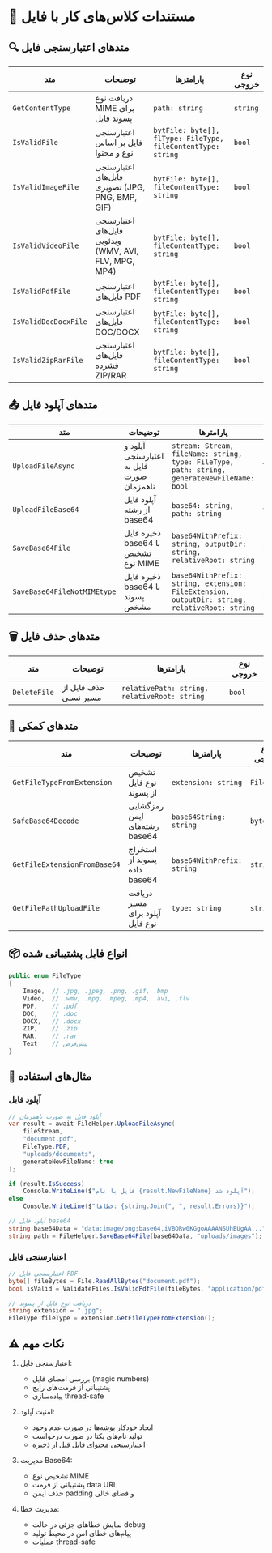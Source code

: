 # 📁 مستندات کلاس‌های کار با فایل

## 🔍 **متدهای اعتبارسنجی فایل**
| متد | توضیحات | پارامترها | نوع خروجی |
|-----|----------|-----------|------------|
| `GetContentType` | دریافت نوع MIME برای پسوند فایل | `path: string` | `string` |
| `IsValidFile` | اعتبارسنجی فایل بر اساس نوع و محتوا | `bytFile: byte[], flType: FileType, fileContentType: string` | `bool` |
| `IsValidImageFile` | اعتبارسنجی فایل‌های تصویری (JPG, PNG, BMP, GIF) | `bytFile: byte[], fileContentType: string` | `bool` |
| `IsValidVideoFile` | اعتبارسنجی فایل‌های ویدئویی (WMV, AVI, FLV, MPG, MP4) | `bytFile: byte[], fileContentType: string` | `bool` |
| `IsValidPdfFile` | اعتبارسنجی فایل‌های PDF | `bytFile: byte[], fileContentType: string` | `bool` |
| `IsValidDocDocxFile` | اعتبارسنجی فایل‌های DOC/DOCX | `bytFile: byte[], fileContentType: string` | `bool` |
| `IsValidZipRarFile` | اعتبارسنجی فایل‌های فشرده ZIP/RAR | `bytFile: byte[], fileContentType: string` | `bool` |

## 📤 **متدهای آپلود فایل**
| متد | توضیحات | پارامترها | نوع خروجی |
|-----|----------|-----------|------------|
| `UploadFileAsync` | آپلود و اعتبارسنجی فایل به صورت ناهمزمان | `stream: Stream, fileName: string, type: FileType, path: string, generateNewFileName: bool` | `Task<UploadFileResult>` |
| `UploadFileBase64` | آپلود فایل از رشته base64 | `base64: string, path: string` | `void` |
| `SaveBase64File` | ذخیره فایل base64 با تشخیص نوع MIME | `base64WithPrefix: string, outputDir: string, relativeRoot: string` | `string` |
| `SaveBase64FileNotMIMEtype` | ذخیره فایل base64 با پسوند مشخص | `base64WithPrefix: string, extension: FileExtension, outputDir: string, relativeRoot: string` | `string` |

## 🗑️ **متدهای حذف فایل**
| متد | توضیحات | پارامترها | نوع خروجی |
|-----|----------|-----------|------------|
| `DeleteFile` | حذف فایل از مسیر نسبی | `relativePath: string, relativeRoot: string` | `bool` |

## 🔄 **متدهای کمکی**
| متد | توضیحات | پارامترها | نوع خروجی |
|-----|----------|-----------|------------|
| `GetFileTypeFromExtension` | تشخیص نوع فایل از پسوند | `extension: string` | `FileType` |
| `SafeBase64Decode` | رمزگشایی ایمن رشته‌های base64 | `base64String: string` | `byte[]` |
| `GetFileExtensionFromBase64` | استخراج پسوند از داده base64 | `base64WithPrefix: string` | `string` |
| `GetFilePathUploadFile` | دریافت مسیر آپلود برای نوع فایل | `type: string` | `string` |

## 📦 **انواع فایل پشتیبانی شده**
```csharp
public enum FileType
{
    Image,  // .jpg, .jpeg, .png, .gif, .bmp
    Video,  // .wmv, .mpg, .mpeg, .mp4, .avi, .flv
    PDF,    // .pdf
    DOC,    // .doc
    DOCX,   // .docx
    ZIP,    // .zip
    RAR,    // .rar
    Text    // پیش‌فرض
}
```

## 📝 **مثال‌های استفاده**

### آپلود فایل
```csharp
// آپلود فایل به صورت ناهمزمان
var result = await FileHelper.UploadFileAsync(
    fileStream,
    "document.pdf",
    FileType.PDF,
    "uploads/documents",
    generateNewFileName: true
);

if (result.IsSuccess)
    Console.WriteLine($"فایل با نام {result.NewFileName} آپلود شد");
else
    Console.WriteLine($"خطاها: {string.Join(", ", result.Errors)}");

// آپلود فایل base64
string base64Data = "data:image/png;base64,iVBORw0KGgoAAAANSUhEUgAA...";
string path = FileHelper.SaveBase64File(base64Data, "uploads/images");
```

### اعتبارسنجی فایل
```csharp
// اعتبارسنجی فایل PDF
byte[] fileBytes = File.ReadAllBytes("document.pdf");
bool isValid = ValidateFiles.IsValidPdfFile(fileBytes, "application/pdf");

// دریافت نوع فایل از پسوند
string extension = ".jpg";
FileType fileType = extension.GetFileTypeFromExtension();
```

## ⚠️ **نکات مهم**

1. اعتبارسنجی فایل:
   - بررسی امضای فایل (magic numbers)
   - پشتیبانی از فرمت‌های رایج
   - پیاده‌سازی thread-safe

2. امنیت آپلود:
   - ایجاد خودکار پوشه‌ها در صورت عدم وجود
   - تولید نام‌های یکتا در صورت درخواست
   - اعتبارسنجی محتوای فایل قبل از ذخیره

3. مدیریت Base64:
   - تشخیص نوع MIME
   - پشتیبانی از فرمت data URL
   - حذف ایمن padding و فضای خالی

4. مدیریت خطا:
   - نمایش خطاهای جزئی در حالت debug
   - پیام‌های خطای امن در محیط تولید
   - عملیات thread-safe